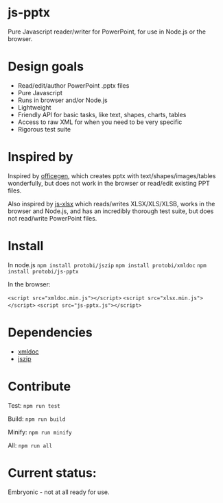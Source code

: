 # js-pptx
Pure Javascript reader/writer for PowerPoint, for use in Node.js or the browser.

# Design goals
* Read/edit/author PowerPoint .pptx files
* Pure Javascript
* Runs in browser and/or Node.js
* Lightweight
* Friendly API for basic tasks, like text, shapes, charts, tables
* Access to raw XML for when you need to be very specific
* Rigorous test suite

# Inspired by
Inspired by [officegen](https://github.com/ZivBarber/officegen), which creates pptx with text/shapes/images/tables wonderfully, but does not work in the browser
or read/edit existing PPT files.

Also inspired by [js-xlsx](https://github.com/SheetJS/js-xlsx) which reads/writes XLSX/XLS/XLSB, works in the browser and Node.js, and has an incredibly
thorough test suite, but does not read/write PowerPoint files.

# Install

In node.js
`npm install protobi/jszip`
`npm install protobi/xmldoc`
`npm install protobi/js-pptx`

In the browser:

`<script src="xmldoc.min.js"></script>`
`<script src="xlsx.min.js"></script>`
`<script src="js-pptx.js"></script>`


# Dependencies
* [xmldoc](https://github.com/nfarina/xmldoc)
* [jszip](https://stuk.github.io/jszip)

# Contribute

Test:
`npm run test`

Build:
`npm run build`

Minify:
`npm run minify`

All:
`npm run all`



# Current status:
Embryonic - not at all ready for use.




